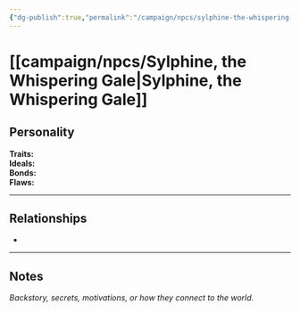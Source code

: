 ```yaml
---
{"dg-publish":true,"permalink":"/campaign/npcs/sylphine-the-whispering-gale/","tags":["character","npc"],"noteIcon":"","created":"2025-10-26T14:49:49.598-07:00","updated":"2025-10-27T13:39:14.745-07:00"}
---
```


# [[campaign/npcs/Sylphine, the Whispering Gale\|Sylphine, the Whispering Gale]]

## Personality
**Traits:**  
**Ideals:**  
**Bonds:**  
**Flaws:**  

---

## Relationships
- 

---

## Notes
*Backstory, secrets, motivations, or how they connect to the world.*